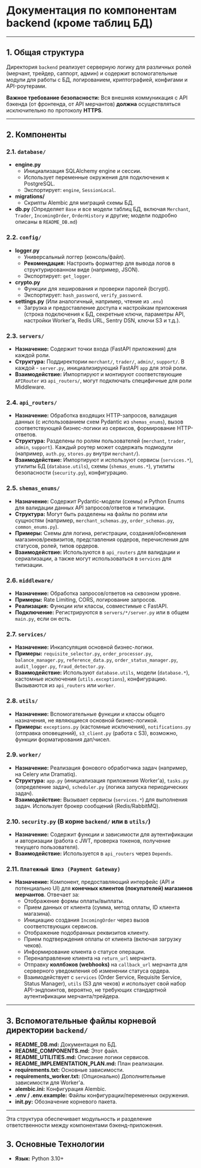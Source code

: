 # Документация по компонентам backend (кроме таблиц БД)

---

## 1. Общая структура

Директория `backend` реализует серверную логику для различных ролей (мерчант, трейдер, саппорт, админ) и содержит вспомогательные модули для работы с БД, логированием, криптографией, конфигами и API-роутерами.

**Важное требование безопасности:** Вся внешняя коммуникация с API бэкенда (от фронтенда, от API мерчантов) **должна** осуществляться исключительно по протоколу **HTTPS**.

---

## 2. Компоненты

### 2.1. `database/`

*   **engine.py**
    *   Инициализация SQLAlchemy engine и сессии.
    *   Использует переменные окружения для подключения к PostgreSQL.
    *   Экспортирует: `engine`, `SessionLocal`.
*   **migrations/**
    *   Скрипты Alembic для миграций схемы БД.
*   **db.py** (Определяет `Base` и все модели таблиц БД, включая `Merchant`, `Trader`, `IncomingOrder`, `OrderHistory` и другие; модели подробно описаны в `README_DB.md`)

### 2.2. `config/`

*   **logger.py**
    *   Универсальный логгер (консоль/файл).
    *   **Рекомендация:** Настроить форматтер для вывода логов в структурированном виде (например, JSON).
    *   Экспортирует: `get_logger`.
*   **crypto.py**
    *   Функции для хеширования и проверки паролей (bcrypt).
    *   Экспортирует: `hash_password`, `verify_password`.
*   **settings.py** (Или аналогичный, например, чтение из `.env`)
    *   Загрузка и предоставление доступа к настройкам приложения (строка подключения к БД, секретные ключи, параметры API, настройки Worker'а, Redis URL, Sentry DSN, ключи S3 и т.д.).

### 2.3. `servers/`

*   **Назначение:** Содержит точки входа (FastAPI приложения) для каждой роли.
*   **Структура:** Поддиректории `merchant/`, `trader/`, `admin/`, `support/`. В каждой - `server.py`, инициализирующий FastAPI `app` для этой роли.
*   **Взаимодействие:** Импортируют и монтируют соответствующие `APIRouter` из `api_routers/`, могут подключать специфичные для роли Middleware.

### 2.4. `api_routers/`

*   **Назначение:** Обработка входящих HTTP-запросов, валидация данных (с использованием схем Pydantic из `shemas_enums`), вызов соответствующей бизнес-логики из сервисов, формирование HTTP-ответов.
*   **Структура:** Разделены по ролям пользователей (`merchant`, `trader`, `admin`, `support`). Каждый роутер может содержать подмодули (например, `auth.py`, `stores.py` внутри `merchant/`).
*   **Взаимодействие:** Импортируют и используют сервисы (`services.*`), утилиты БД (`database.utils`), схемы (`shemas_enums.*`), утилиты безопасности (`security.py`), конфигурацию.

### 2.5. `shemas_enums/`

*   **Назначение:** Содержит Pydantic-модели (схемы) и Python Enums для валидации данных API запросов/ответов и типизации.
*   **Структура:** Могут быть разделены на файлы по ролям или сущностям (например, `merchant_schemas.py`, `order_schemas.py`, `common_enums.py`).
*   **Примеры:** Схемы для логина, регистрации, создания/обновления магазинов/реквизитов, представления ордеров, перечисления для статусов, ролей, типов ордеров.
*   **Взаимодействие:** Используются в `api_routers` для валидации и сериализации, а также могут использоваться в `services` для типизации.

### 2.6. `middleware/`

*   **Назначение:** Обработка запросов/ответов на сквозном уровне.
*   **Примеры:** Rate Limiting, CORS, логирование запросов.
*   **Реализация:** Функции или классы, совместимые с FastAPI.
*   **Подключение:** Регистрируются в `servers/*/server.py` или в общем `main.py`, если он есть.

### 2.7. `services/`

*   **Назначение:** Инкапсуляция основной бизнес-логики.
*   **Примеры:** `requisite_selector.py`, `order_processor.py`, `balance_manager.py`, `reference_data.py`, `order_status_manager.py`, `audit_logger.py`, `fraud_detector.py`.
*   **Взаимодействие:** Используют `database.utils`, модели (`database.*`), кастомные исключения (`utils.exceptions`), конфигурацию. Вызываются из `api_routers` или `worker`.

### 2.8. `utils/`

*   **Назначение:** Вспомогательные функции и классы общего назначения, не являющиеся основной бизнес-логикой.
*   **Примеры:** `exceptions.py` (кастомные исключения), `notifications.py` (отправка оповещений), `s3_client.py` (работа с S3), возможно, функции форматирования дат/чисел.

### 2.9. `worker/`

*   **Назначение:** Реализация фонового обработчика задач (например, на Celery или Dramatiq).
*   **Структура:** `app.py` (инициализация приложения Worker'а), `tasks.py` (определение задач), `scheduler.py` (логика запуска периодических задач).
*   **Взаимодействие:** Вызывает сервисы (`services.*`) для выполнения задач. Использует брокер сообщений (Redis/RabbitMQ).

### 2.10. `security.py` (В корне `backend/` или в `utils/`)

*   **Назначение:** Содержит функции и зависимости для аутентификации и авторизации (работа с JWT, проверка токенов, получение текущего пользователя).
*   **Взаимодействие:** Используется в `api_routers` через `Depends`.

### 2.11. `Платежный Шлюз (Payment Gateway)`

*   **Назначение:** Компонент, предоставляющий интерфейс (API и потенциально UI) для **конечных клиентов (покупателей) магазинов мерчантов**. Отвечает за:
    *   Отображение формы оплаты/выплаты.
    *   Прием данных от клиента (сумма, метод оплаты, ID клиента магазина).
    *   Инициацию создания `IncomingOrder` через вызов соответствующих сервисов.
    *   Отображение подобранных реквизитов клиенту.
    *   Прием подтверждения оплаты от клиента (включая загрузку чеков).
    *   Информирование клиента о статусе операции.
    *   Перенаправление клиента на `return_url` мерчанта.
    *   Отправку **коллбэков (webhooks)** на `callback_url` мерчанта для серверного уведомления об изменении статуса ордера.
    *   Взаимодействует с `services` (Order Service, Requisite Service, Status Manager), `utils` (S3 для чеков) и использует свой набор API-эндпоинтов, вероятно, не требующих стандартной аутентификации мерчанта/трейдера.

---

## 3. Вспомогательные файлы корневой директории `backend/`

*   **README_DB.md:** Документация по БД.
*   **README_COMPONENTS.md:** Этот файл.
*   **README_UTILITIES.md:** Описание логики сервисов.
*   **README_IMPLEMENTATION_PLAN.md:** План реализации.
*   **requirements.txt:** Основные зависимости.
*   **requirements_worker.txt:** (Опционально) Дополнительные зависимости для Worker'а.
*   **alembic.ini:** Конфигурация Alembic.
*   **.env / .env.example:** Файлы конфигурации/переменных окружения.
*   **__init__.py:** Обозначение корневого пакета.

---

Эта структура обеспечивает модульность и разделение ответственности между компонентами бэкенд-приложения.

## 3. Основные Технологии

*   **Язык:** Python 3.10+